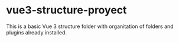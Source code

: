 # vue3-structure-proyect
This is a basic Vue 3 structure folder with organitation of folders and plugins already installed.
